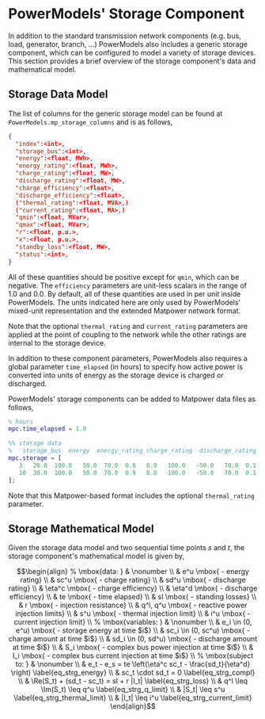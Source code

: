 # PowerModels' Storage Component

In addition to the standard transmission network components (e.g. bus, load, generator, branch, ...) PowerModels also includes a generic storage component, which can be configured to model a variety of storage devices.  This section provides a brief overview of the storage component's data and mathematical model.


## Storage Data Model

The list of columns for the generic storage model can be found at `PowerModels.mp_storage_columns` and is as follows,
```json
{
  "index":<int>,
  "storage_bus":<int>,
  "energy":<float, MWh>,
  "energy_rating":<float, MWh>,
  "charge_rating":<float, MW>,
  "discharge_rating":<float, MW>,
  "charge_efficiency":<float>,
  "discharge_efficiency":<float>,
  ("thermal_rating":<float, MVA>,)
  ("current_rating":<float, MA>,)
  "qmin":<float, MVar>,
  "qmax":<float, MVar>,
  "r":<float, p.u.>,
  "x":<float, p.u.>,
  "standby_loss":<float, MW>,
  "status":<int>,
}
```
All of these quantities should be positive except for `qmin`, which can be negative.  The `efficiency` parameters are unit-less scalars in the range of 1.0 and 0.0.  By default, all of these quantities are used in per unit inside PowerModels.  The units indicated here are only used by PowerModels' mixed-unit representation and the extended Matpower network format.

Note that the optional `thermal_rating` and `current_rating` parameters are applied at the point of coupling to the network while the other ratings are internal to the storage device.

In addition to these component parameters, PowerModels also requires a global parameter `time_elapsed` (in hours) to specify how active power is converted into units of energy as the storage device is charged or discharged.

PowerModels' storage components can be added to Matpower data files as follows,
```matlab
% hours
mpc.time_elapsed = 1.0

%% storage data
%   storage_bus  energy  energy_rating charge_rating  discharge_rating  charge_efficiency  discharge_efficiency  thermal_rating  qmin  qmax  r  x  standby_loss  status
mpc.storage = [
   3   20.0  100.0   50.0  70.0  0.8   0.9   100.0   -50.0   70.0  0.1   0.0   0.0   1;
   10  30.0  100.0   50.0  70.0  0.9   0.8   100.0   -50.0   70.0  0.1   0.0   0.0   1;
];
```
Note that this Matpower-based format includes the optional `thermal_rating` parameter.


## Storage Mathematical Model

Given the storage data model and two sequential time points $s$ and $t$, the storage component's mathematical model is given by,

```math
\begin{align}
%
\mbox{data: } & \nonumber \\
& e^u \mbox{ - energy rating} \\
& sc^u \mbox{ - charge rating} \\
& sd^u \mbox{ - discharge rating} \\
& \eta^c \mbox{ - charge efficiency} \\
& \eta^d \mbox{ - discharge efficiency} \\
& te \mbox{ - time elapsed} \\
& sl \mbox{ - standing losses} \\
& r \mbox{ - injection resistance} \\
& q^l, q^u  \mbox{ - reactive power injection limits} \\
& s^u \mbox{ - thermal injection limit} \\
& i^u \mbox{ - current injection limit} \\
%
\mbox{variables: } & \nonumber \\
& e_i \in (0, e^u) \mbox{ - storage energy at time $i$} \\
& sc_i \in (0, sc^u) \mbox{ - charge amount at time $i$} \\
& sd_i \in (0, sd^u) \mbox{ - discharge amount at time $i$} \\
& S_i \mbox{ - complex bus power injection at time $i$} \\
& I_i \mbox{ - complex bus current injection at time $i$} \\
%
\mbox{subject to: } & \nonumber \\
& e_t - e_s = te \left(\eta^c sc_t - \frac{sd_t}{\eta^d} \right) \label{eq_strg_energy} \\
& sc_t \cdot sd_t = 0 \label{eq_strg_compl} \\
& \Re(S_t) + (sd_t - sc_t) = sl + r |I_t| \label{eq_strg_loss} \\
& q^l \leq \Im(S_t) \leq q^u \label{eq_strg_q_limit} \\
& |S_t| \leq s^u \label{eq_strg_thermal_limit} \\
& |I_t| \leq i^u \label{eq_strg_current_limit}
\end{align}
```
